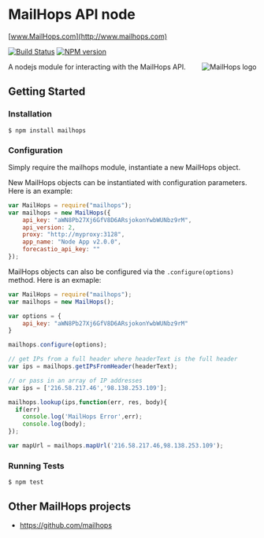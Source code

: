 # MailHops API node
[www.MailHops.com](http://www.mailhops.com)

[![Build Status](https://travis-ci.org/avantassel/mailhops-node.svg)](https://travis-ci.org/avantassel/mailhops-node)
[![NPM version](https://img.shields.io/npm/v/mailhops.svg)](https://www.npmjs.com/package/mailhops)

<img src="https://www.mailhops.com/images/logos/logo.png" alt="MailHops logo" title="MailHops" align="right" />

A nodejs module for interacting with the MailHops API.

## Getting Started

### Installation

```
$ npm install mailhops
```

### Configuration
Simply require the mailhops module, instantiate a new MailHops object.  

New MailHops objects can be instantiated with configuration parameters. Here is an example:

```javascript
var MailHops = require("mailhops");
var mailhops = new MailHops({
    api_key: "aWN8Pb27Xj6GfV8D6ARsjokonYwbWUNbz9rM",
    api_version: 2,
    proxy: "http://myproxy:3128",
    app_name: "Node App v2.0.0",
    forecastio_api_key: ""
});
```

MailHops objects can also be configured via the `.configure(options)` method. Here is an exmaple:

```javascript
var MailHops = require("mailhops");
var mailhops = new MailHops();

var options = {
    api_key: "aWN8Pb27Xj6GfV8D6ARsjokonYwbWUNbz9rM"
}

mailhops.configure(options);

// get IPs from a full header where headerText is the full header
var ips = mailhops.getIPsFromHeader(headerText);

// or pass in an array of IP addresses
var ips = ['216.58.217.46','98.138.253.109'];

mailhops.lookup(ips,function(err, res, body){
  if(err)
    console.log('MailHops Error',err);
	console.log(body);
});

var mapUrl = mailhops.mapUrl('216.58.217.46,98.138.253.109');

```

### Running Tests
```
$ npm test
```

## Other MailHops projects
- https://github.com/mailhops
